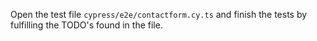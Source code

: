 Open the test file `cypress/e2e/contactform.cy.ts` and finish the tests by fulfilling the TODO's found in the file.
